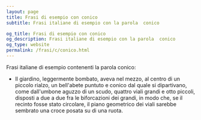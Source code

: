 ```yaml
---
layout: page
title: Frasi di esempio con conico 
subtitle: Frasi italiane di esempio con la parola  conico

og_title: Frasi di esempio con conico 
og_description: Frasi italiane di esempio con la parola  conico
og_type: website
permalink: /frasi/c/conico.html
---
```


Frasi italiane di esempio contenenti la parola conico:


- Il giardino, leggermente bombato, aveva nel mezzo, al centro di un piccolo rialzo, un bell'abete puntuto e conico dal quale si dipartivano, come dall'umbone aguzzo di un scudo, quattro viali grandi e otto piccoli, disposti a due a due fra le biforcazioni dei grandi, in modo che, se il recinto fosse stato circolare, il piano geometrico dei viali sarebbe sembrato una croce posata su di una ruota.
